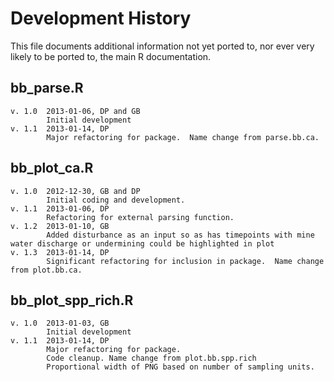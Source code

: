 # Development History

This file documents additional information not yet ported to, nor ever very likely to be ported to, the main R documentation.   


## bb_parse.R
```
v. 1.0 	2013-01-06, DP and GB
		Initial development
v. 1.1	2013-01-14, DP
		Major refactoring for package.  Name change from parse.bb.ca.
```

## bb_plot_ca.R
```
v. 1.0	2012-12-30, GB and DP 
		Initial coding and development.
v. 1.1	2013-01-06, DP
		Refactoring for external parsing function.
v. 1.2	2013-01-10, GB
		Added disturbance as an input so as has timepoints with mine water discharge or undermining could be highlighted in plot
v. 1.3	2013-01-14, DP
		Significant refactoring for inclusion in package.  Name change from plot.bb.ca.
```

## bb_plot_spp_rich.R
```
v. 1.0 	2013-01-03, GB
		Initial development
v. 1.1	2013-01-14, DP
		Major refactoring for package.  
		Code cleanup. Name change from plot.bb.spp.rich
		Proportional width of PNG based on number of sampling units.
```

